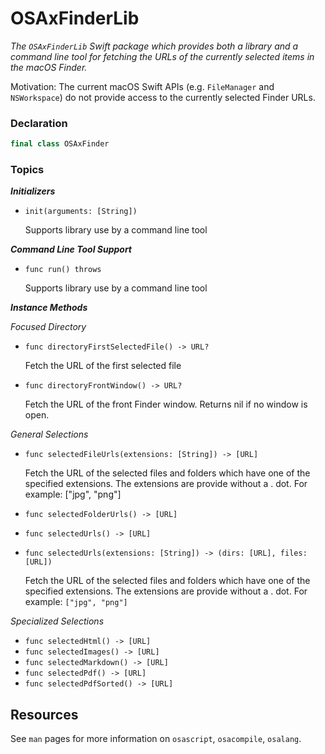 # OSAxFinderLib

_The `OSAxFinderLib` Swift package which provides both a library and a command line tool for fetching the URLs of the currently selected items in the macOS Finder._

Motivation: The current macOS Swift APIs (e.g. `FileManager` and `NSWorkspace`) do not provide access to the currently selected Finder URLs.

### Declaration 

``` swift
final class OSAxFinder
```
### Topics

_**Initializers**_

* `init(arguments: [String])`

    Supports library use by a command line tool

_**Command Line Tool Support**_

* `func run() throws`

    Supports library use by a command line tool

_**Instance Methods**_

_Focused Directory_

* `func directoryFirstSelectedFile() -> URL?`

    Fetch the URL of the first selected file

* `func directoryFrontWindow() -> URL?`

    Fetch the URL of the front Finder window. Returns nil if no window is open.

_General Selections_

* `func selectedFileUrls(extensions: [String]) -> [URL]`

    Fetch the URL of the selected files and folders which have one of the specified extensions. The extensions are provide without a . dot. For example: ["jpg", "png"]

* `func selectedFolderUrls() -> [URL]`

* `func selectedUrls() -> [URL]`
* `func selectedUrls(extensions: [String]) -> (dirs: [URL], files: [URL])`

    Fetch the URL of the selected files and folders which have one of the specified extensions. The extensions are provide without a . dot. For example: `["jpg", "png"]`

_Specialized Selections_

* `func selectedHtml() -> [URL]`
* `func selectedImages() -> [URL]`
* `func selectedMarkdown() -> [URL]`
* `func selectedPdf() -> [URL]`
* `func selectedPdfSorted() -> [URL]`



## Resources

See `man` pages for more information on `osascript`, `osacompile`, `osalang`.
